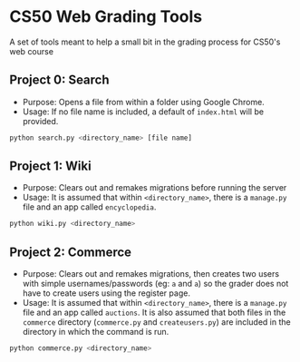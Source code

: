 # CS50 Web Grading Tools

A set of tools meant to help a small bit in the grading process for CS50's web course

## Project 0: Search

* Purpose: Opens a file from within a folder using Google Chrome.
* Usage: If no file name is included, a default of `index.html` will be provided.

```bash
python search.py <directory_name> [file name]
```

## Project 1: Wiki

* Purpose: Clears out and remakes migrations before running the server
* Usage: It is assumed that within `<directory_name>`, there is a `manage.py` file and an app called `encyclopedia`.

```bash
python wiki.py <directory_name>
```

## Project 2: Commerce

* Purpose: Clears out and remakes migrations, then creates two users with simple usernames/passwords (eg: `a` and `a`) so the grader does not have to create users using the register page.
* Usage: It is assumed that within `<directory_name>`, there is a `manage.py` file and an app called `auctions`. It is also assumed that both files in the `commerce` directory (`commerce.py` and `createusers.py`) are included in the directory in which the command is run.

```bash
python commerce.py <directory_name>
```

